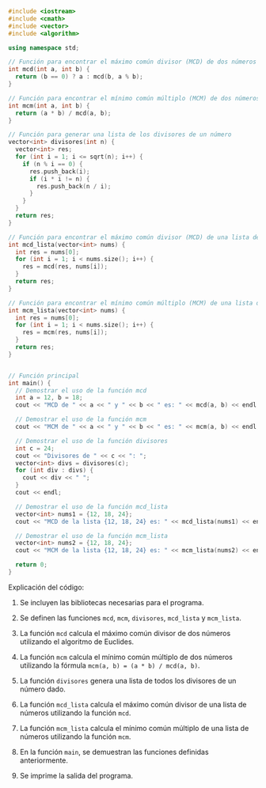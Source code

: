```c++
#include <iostream>
#include <cmath>
#include <vector>
#include <algorithm>

using namespace std;

// Función para encontrar el máximo común divisor (MCD) de dos números
int mcd(int a, int b) {
  return (b == 0) ? a : mcd(b, a % b);
}

// Función para encontrar el mínimo común múltiplo (MCM) de dos números
int mcm(int a, int b) {
  return (a * b) / mcd(a, b);
}

// Función para generar una lista de los divisores de un número
vector<int> divisores(int n) {
  vector<int> res;
  for (int i = 1; i <= sqrt(n); i++) {
    if (n % i == 0) {
      res.push_back(i);
      if (i * i != n) {
        res.push_back(n / i);
      }
    }
  }
  return res;
}

// Función para encontrar el máximo común divisor (MCD) de una lista de números
int mcd_lista(vector<int> nums) {
  int res = nums[0];
  for (int i = 1; i < nums.size(); i++) {
    res = mcd(res, nums[i]);
  }
  return res;
}

// Función para encontrar el mínimo común múltiplo (MCM) de una lista de números
int mcm_lista(vector<int> nums) {
  int res = nums[0];
  for (int i = 1; i < nums.size(); i++) {
    res = mcm(res, nums[i]);
  }
  return res;
}


// Función principal
int main() {
  // Demostrar el uso de la función mcd
  int a = 12, b = 18;
  cout << "MCD de " << a << " y " << b << " es: " << mcd(a, b) << endl;

  // Demostrar el uso de la función mcm
  cout << "MCM de " << a << " y " << b << " es: " << mcm(a, b) << endl;

  // Demostrar el uso de la función divisores
  int c = 24;
  cout << "Divisores de " << c << ": ";
  vector<int> divs = divisores(c);
  for (int div : divs) {
    cout << div << " ";
  }
  cout << endl;

  // Demostrar el uso de la función mcd_lista
  vector<int> nums1 = {12, 18, 24};
  cout << "MCD de la lista {12, 18, 24} es: " << mcd_lista(nums1) << endl;

  // Demostrar el uso de la función mcm_lista
  vector<int> nums2 = {12, 18, 24};
  cout << "MCM de la lista {12, 18, 24} es: " << mcm_lista(nums2) << endl;

  return 0;
}
```

Explicación del código:

1. Se incluyen las bibliotecas necesarias para el programa.

2. Se definen las funciones `mcd`, `mcm`, `divisores`, `mcd_lista` y `mcm_lista`.

3. La función `mcd` calcula el máximo común divisor de dos números utilizando el algoritmo de Euclides.

4. La función `mcm` calcula el mínimo común múltiplo de dos números utilizando la fórmula `mcm(a, b) = (a * b) / mcd(a, b)`.

5. La función `divisores` genera una lista de todos los divisores de un número dado.

6. La función `mcd_lista` calcula el máximo común divisor de una lista de números utilizando la función `mcd`.

7. La función `mcm_lista` calcula el mínimo común múltiplo de una lista de números utilizando la función `mcm`.

8. En la función `main`, se demuestran las funciones definidas anteriormente.

9. Se imprime la salida del programa.